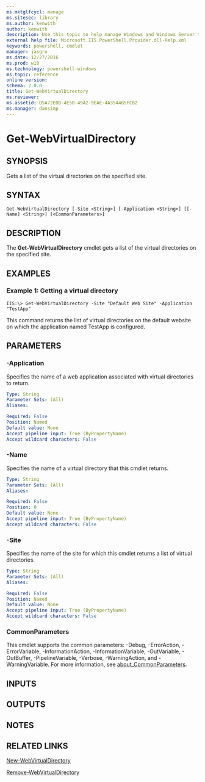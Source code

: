 ```yaml
---
ms.mktglfcycl: manage
ms.sitesec: library
ms.author: kenwith
author: kenwith
description: Use this topic to help manage Windows and Windows Server technologies with Windows PowerShell.
external help file: Microsoft.IIS.PowerShell.Provider.dll-Help.xml
keywords: powershell, cmdlet
manager: jasgro
ms.date: 12/27/2016
ms.prod: w10
ms.technology: powershell-windows
ms.topic: reference
online version: 
schema: 2.0.0
title: Get-WebVirtualDirectory
ms.reviewer:
ms.assetid: D5A72EDB-4E58-49A2-9EAE-4A3544B5FCB2
ms.manager: dansimp
---
```


# Get-WebVirtualDirectory

## SYNOPSIS
Gets a list of the virtual directories on the specified site.

## SYNTAX

```
Get-WebVirtualDirectory [-Site <String>] [-Application <String>] [[-Name] <String>] [<CommonParameters>]
```

## DESCRIPTION
The **Get-WebVirtualDirectory** cmdlet gets a list of the virtual directories on the specified site.

## EXAMPLES

### Example 1: Getting a virtual directory
```
IIS:\> Get-WebVirtualDirectory -Site "Default Web Site" -Application "TestApp"
```

This command returns the list of virtual directories on the default website on which the application named TestApp is configured.

## PARAMETERS

### -Application
Specifies the name of a web application associated with virtual directories to return.

```yaml
Type: String
Parameter Sets: (All)
Aliases: 

Required: False
Position: Named
Default value: None
Accept pipeline input: True (ByPropertyName)
Accept wildcard characters: False
```

### -Name
Specifies the name of a virtual directory that this cmdlet returns.

```yaml
Type: String
Parameter Sets: (All)
Aliases: 

Required: False
Position: 0
Default value: None
Accept pipeline input: True (ByPropertyName)
Accept wildcard characters: False
```

### -Site
Specifies the name of the site for which this cmdlet returns a list of virtual directories.

```yaml
Type: String
Parameter Sets: (All)
Aliases: 

Required: False
Position: Named
Default value: None
Accept pipeline input: True (ByPropertyName)
Accept wildcard characters: False
```

### CommonParameters
This cmdlet supports the common parameters: -Debug, -ErrorAction, -ErrorVariable, -InformationAction, -InformationVariable, -OutVariable, -OutBuffer, -PipelineVariable, -Verbose, -WarningAction, and -WarningVariable. For more information, see [about_CommonParameters](http://go.microsoft.com/fwlink/?LinkID=113216).

## INPUTS

## OUTPUTS

## NOTES

## RELATED LINKS

[New-WebVirtualDirectory](./New-WebVirtualDirectory.md)

[Remove-WebVirtualDirectory](./Remove-WebVirtualDirectory.md)


